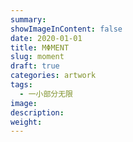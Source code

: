 ```yaml
---
summary:
showImageInContent: false
date: 2020-01-01
title: MΦMENT
slug: moment
draft: true
categories: artwork
tags:
  - 一小部分无限
image:
description:
weight:
---
```

